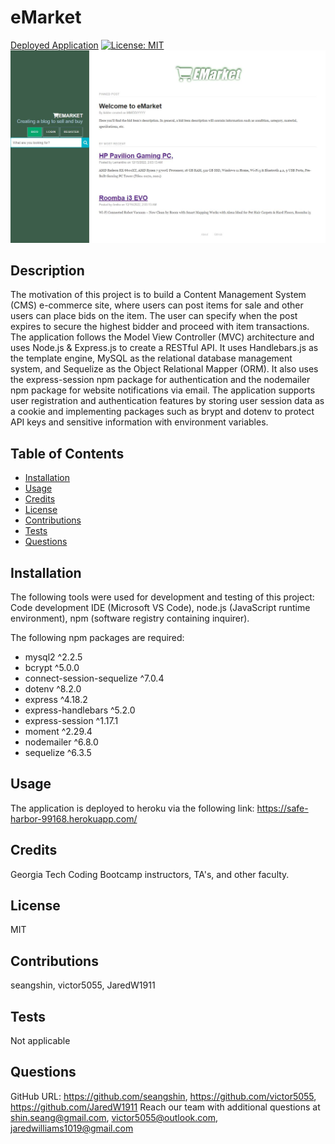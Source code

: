 # eMarket
[Deployed Application]()
 [![License: MIT](https://img.shields.io/badge/License-MIT-yellow.svg)](https://opensource.org/licenses/MIT)
 ![](/screenshot.JPG)

## Description
The motivation of this project is to build a Content Management System (CMS) e-commerce site, where users can post items for sale and other users can place bids on the item. The user can specify when the post expires to secure the highest bidder and proceed with item transactions. The application follows the Model View Controller (MVC) architecture and uses Node.js & Express.js to create a RESTful API. It uses Handlebars.js as the template engine, MySQL as the relational database management system, and Sequelize as the Object Relational Mapper (ORM). It also uses the express-session npm package for authentication and the nodemailer npm package for website notifications via email. The application supports user registration and authentication features by storing user session data as a cookie and implementing packages such as brypt and dotenv to protect API keys and sensitive information with environment variables.

## Table of Contents
- [Installation](#installation)
- [Usage](#usage)
- [Credits](#credits)
- [License](#license)
- [Contributions](#contributions)
- [Tests](#tests)
- [Questions](#questions)
  
## Installation
The following tools were used for development and testing of this project: Code development IDE (Microsoft VS Code), node.js (JavaScript runtime environment), npm (software registry containing inquirer).

The following npm packages are required:
* mysql2 ^2.2.5
* bcrypt ^5.0.0
* connect-session-sequelize ^7.0.4
* dotenv ^8.2.0
* express ^4.18.2
* express-handlebars ^5.2.0
* express-session ^1.17.1
* moment ^2.29.4
* nodemailer ^6.8.0
* sequelize ^6.3.5
  
## Usage
The application is deployed to heroku via the following link: https://safe-harbor-99168.herokuapp.com/
  
## Credits
Georgia Tech Coding Bootcamp instructors, TA's, and other faculty.

## License
MIT

## Contributions
seangshin, victor5055, JaredW1911

## Tests
Not applicable
  
## Questions
GitHub URL: https://github.com/seangshin, https://github.com/victor5055, https://github.com/JaredW1911
Reach our team with additional questions at shin.seang@gmail.com, victor5055@outlook.com, jaredwilliams1019@gmail.com

